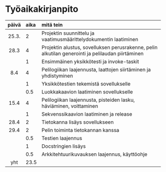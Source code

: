 # Työaikakirjanpito

| päivä | aika | mitä tein                                                                                         |
| :---: | :--- | :------------------------------------------------------------------------------------------------ |
| 25.3. | 2    | Projektin suunnittelu ja vaatimusmäärittelydokumentin laatiminen                                  |
| 28.3  | 4    | Projektin alustus, sovelluksen perusrakenne, pelin alkutilan generointi ja pelilaudan piirtäminen |
|       | 1    | Ensimmäinen yksikkötesti ja invoke-taskit                                                         |
|  8.4  | 4    | Pelilogiikan laajennusta, laattojen siirtäminen ja yhdistyminen                                   |
|       | 1    | Yksikkötestien tekemistä sovellukselle                                                            |
|       | 0.5  | Luokkakaavion laatiminen sovellukselle                                                            |
| 15.4  | 4    | Pelilogiikan laajennusta, pisteiden lasku, häviäminen, voittaminen                                |
|       | 1    | Sekvenssikaavion laatiminen ja release                                                            |
| 28.4  | 2    | Tietokanna lisäys sovellukseen                                                                    |
| 29.4  | 2    | Pelin toiminta tietokannan kanssa                                                                 |
|       | 0.5  | Testien laajennus                                                                                 |
|       | 1    | Docstringien lisäys                                                                               |
|       | 0.5  | Arkkitehtuurikuvauksen laajennus, käyttöohje                                                      |
|  yht  | 23.5 |                                                                                                   |
